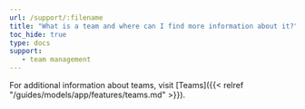 ```yaml
---
url: /support/:filename
title: "What is a team and where can I find more information about it?"
toc_hide: true
type: docs
support:
   - team management
---
```

For additional information about teams, visit [Teams]({{< relref "/guides/models/app/features/teams.md" >}}).
